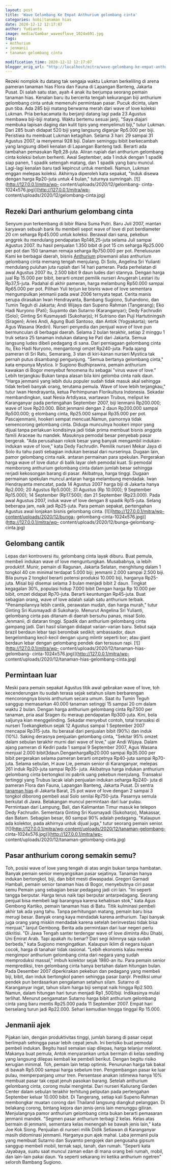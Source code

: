 ```yaml
---
layout: post
title: 'Wave Gelombang Ke Empat Anthurium gelombang cinta'
categories: hobi|tanaman hias
date: 2020-12-12 12:17:07
author: Yudianto
image: media/Gambar_waveoflove_1024x691.jpg
tags:
- Anthurium
- jenmanii
- tanaman gelombang cinta

modification_time: 2020-12-12 12:17:07
blogger_orig_url: "http://localhost/mitra/wave-gelombang-ke-empat-anthurium.html"
---
```


Rezeki nomplok itu datang tak sengaja waktu Lukman berkeliling di arena
pameran tanaman hias Flora dan Fauna di Lapangan Banteng, Jakarta Pusat. Di
salah satu stan, ayah 4 anak itu berjumpa seorang pemain tanaman hias. Kenalan
baru itu bercerita tengah kekurangan biji anthurium gelombang cinta untuk
memenuhi permintaan pasar. Pucuk dicinta, ulam pun tiba. Ada 285 biji matang
berwarna merah dari wave of love koleksi Lukman. Pria berkacamata itu berjanji
datang lagi pada 23 Agustus membawa biji-biji matang. Waktu bertemu sesuai
janji, "Saya diajari membuka lapisan daging dan kulit tipis yang menyelimuti
biji," tutur Lukman. Dari 285 buah didapat 520 biji yang langsung diganjar
Rp5.000 per biji. Peristiwa itu membuat Lukman ketagihan. Selama 3 hari: 29
sampai 31 Agustus 2007, ia menyemai 928 biji. Dalam seminggu bibit berkecambah
yang langsung dibeli kenalan di Lapangan Banteng tadi. Berarti ada tambahan
pemasukan Rp9,28-juta. Aliran rupiah dari anthurium gelombang cinta koleksi
belum berhenti. Awal September, ada 1 induk dengan 1 spadik siap panen, 1
spadik setengah matang, dan 1 spadik yang baru muncul. Lagi-lagi kenalan baru
tadi kepincut untuk membeli. Namun, Lukman enggan melepas koleksi. Akhirnya
diperoleh kata sepakat, "Induk disewa dengan harga Rp20-juta untuk 4 bulan,"
tuturnya sumringah. [![](http://127.0.0.1/mitra/wp-
content/uploads/2020/12/gelombang-
cinta-1024x576.jpg)](http://127.0.0.1/mitra/wp-
content/uploads/2020/12/gelombang-cinta.jpg)

## Rezeki Dari anthurium gelombang cinta

Senyum pun terkembang di bibir Riana Suma Putri. Baru Juli 2007, mantan
karyawan sebuah bank itu membeli sepot wave of love di pot berdiameter 20 cm
seharga Rp45.000 untuk koleksi. Berawal dari sana, pekebun anggrek itu
mendulang pendapatan Rp146,25-juta selama Juli sampai Agustus 2007. Itu hasil
penjualan 1.350 bibit di pot 15 cm seharga Rp25.000 per pot dan 150 tanaman
remaja seharga Rp750.000 per pot. Penelusuran Kami ke berbagai daerah, bisnis
[Anthurium](http://127.0.0.1/mitra/topik/anthurium "Anthurium") plowmanii
alias anthurium gelombang cinta memang tengah menjulang. Di Solo, Angelina Sri
Yulianti mendulang puluhan juta rupiah dari 14 hari pameran. Pada perhelatan
di awal Agustus 2007 itu, 2.500 bibit 9 daun ludes dari stannya. Dengan harga
jual Rp 15.000 per bibit, berarti omzet pemilik nurseri Anugerah Lestari itu
Rp37,5-juta. Padahal di akhir pameran, harga melambung Rp50.000 sampai
Rp65.000 per pot. Pilihan Yuli terjun ke bisnis wave of love sementara
mengumpulkan jenmanii pada awal 2006 ternyata tepat. Cerita manis serupa
dirasakan Iwan Hendrayanta, Bambang Sugiono, Suhandono, dan Tumin Teguh di
Jakarta; Andi Wijaya dan Supeno Rahman (Tangerang); Eko Hadi Nuryono (Pati);
Suyamto dan Sutarno (Karanganyar); Dedy Fachrudin (Solo); Ginting Sri
Kusmayadi (Sukoharjo); H Sutrisno dan Puji Hartutiningsih (Sragen); Aries
Andi, Agung Budi Santoso, dan Antok (Yogyakarta); serta Agus Wasana (Kediri).
Nurseri penyedia dan penjual wave of love pun bermunculan di berbagai daerah.
Selama 2 bulan terakhir, setiap 2 minggu 1 truk setara 25 tanaman indukan
datang ke Pati dari Jakarta. Semua langsung ludes dibeli pedagang di sana.
Dari perniagaan gelombang cinta itu, Eko Hadi Nuryono, mengantongi omzet
Rp240-juta. Pada ajang pameran di Sri Ratu, Semarang, 3 stan di kiri-kanan
nurseri Mystica tak pernah putus disambangi pengunjung. "Semua bertanya
gelombang cinta," kata empunya Mystica. Ir Sugiono Budhiprawira, pemain
anthurium kawakan di Bogor menyebut fenomena itu sebagai "virus wave of love."
Lebih terjangkau Bukan tanpa alasan bila kini gelomba cinta naik daun. "Harga
jenmanii yang lebih dulu populer sudah tidak masuk akal sehingga tidak terbeli
banyak orang, terutama pemula. Wave of love lebih terjangkau," tutur Iwan
Hendrayanta, ketua Perhimpunan Florikultura Indonesia. Sekadar membandingkan,
saat Nesia Artdiyasa, wartawan Trubus, meliput ke Karanganyar pada pertengahan
September 2007, biji lenmanii Rp200.000; wave of love Rp20.000. Bibit jenmanii
dengan 2 daun Rp200.000 sampai Rp500.000; g elombang cinta, Rp25.000 sampai
Rp35.000 per pot. Pascajenmanii, hookeri sempat mencuat.Namun, pamornya tidak
semencorong gelombang cinta. Diduga munculnya hookeri impor yang dijual tanpa
perlakuan kondisinya jadi tidak prima membuat bisnis anggota famili Araceae
itu mandek. Masuknya pemodal besar penyebab pasar bergerak. "Ada perusahaan
rokok besar yang banyak mengambil indukan-indukan wave of love," kata Dedy
Fachrudin. Pemilik nurseri Mekar Jaya di Solo itu tahu pasti sebagian indukan
berasal dari nurserinya. Dugaan lain, pamor gelombang cinta naik. antaran
permainan para spekulan. Pergerakan harga wave of love diatur di balik layar
oleh pemodal kuat. Si pemodal memborong anthurium gelombang cinta dalam jumlah
besar sehingga rerjadi kekosongan barang di pasar. Akibatnya, harga tinggi.
Dugaan permainan spekulan muncul antaran harga melambung mendadak. Iwan
Hendrayanta mencatat, pada 14 Agustus 2007 harga biji di Jakarta hanya
Rp2.000; 20 Agustus Rp5.000); 31 Agustus (Rp 10.000); 9 September Rp15.000);
14 September (Rp17.500); dan 21 September (Rp23.000). Pada awal Agustus 2007,
induk wave of love dengan 8 spadik Rp15-juta. Selang beberapa jam, naik jadi
Rp25-juta. Para pemain sepakat, pertengahan Agustus awal lonjakan bisnis
gelombang cinta. [![](http://127.0.0.1/mitra/wp-content/uploads/2020/12/bunga-
gelombang-cinta-1024x576.jpg)](http://127.0.0.1/mitra/wp-
content/uploads/2020/12/bunga-gelombang-cinta.jpg)

## Gelombang cantik

Lepas dari kontroversi itu, gelombang cinta layak diburu. Buat pemula, membeli
indukan wave of love menguntungkan. Musababnya, ia lebih produktif. Munir,
pemain di Ragunan, Jakarta Selatan, menghitung dalam 1 tongkol 40 cm minimal
terdapat 5.000 biji; jenmanii 2.000 sampai 2.500 biji. Bila punya 2 tongkol
berarti potensi produksi 10.000 biji, harganya Rp25-juta. Misal biji disemai
selama 3 bulan menjadi bibit 2 daun. Tingkat kegagalan 30%, populasi hidup
7.000 bibit Dengan harga Rp 10.000 per bibit, omzet didapat Rp70-juta. Berarti
keuntungan Rp45-juta. Buat sebagian orang, wave of love adalah salah satu
anthurium terbaik. "Penampilannya lebih cantik, perawatan mudah, dan harga
murah," tutur Ginting Sri Kusmayadi di Sukoharjo. Menurut Angelina Sri
Yulianti, gelombang cinta pas ditanam di daerah bersuhu panas, misal Solo.
Jenmanii, di dataran tinggi. Spadik dan anthurium gelombang cinta gampang
jadi. Dari hasil silangan didapat varian-varian baru. Sebut saja brazil
berdaun lebar tapi berombak sedikit; ambassador, daun bergelombang kecil-kecil
dengan ujung mlintir seperti bor; atau giant berdaun lebar dengan gelombang
pendek dan tersusun rapi. [![](http://127.0.0.1/mitra/wp-
content/uploads/2020/12/tanaman-hias-gelombang-
cinta-1024x576.jpg)](http://127.0.0.1/mitra/wp-
content/uploads/2020/12/tanaman-hias-gelombang-cinta.jpg)

## Permintaan luar

Meski para pemain sepakat Agustus titik awal gebrakan wave of love, toh
kecenderungan itu sudah terasa sejak setahun silam berbarengan mencorongnya
bisnis anthurium secara umum. Saat itu Tumin Teguh sanggup memasarkan 40.000
tanaman setinggi 15 sampai 20 cm dalam waktu 2 bulan. Dengan harga anthurium
gelombang cinta Rp7.500 per tanaman, pria asal Sragen itu meraup pendapatan
Rp300-juta. Kini, bola saljunya kian menggelinding. Sekadar menyebut contoh,
total transaksi di nurseri Toekangkebun sejak 12 Agustus sampai 1 September
2007 mencapai Rp315-juta. Itu berasal dari penjualan bibit (90%) dan induk
(10%). Saking derasnya penjualan gelombang cinta, "Sekitar 95% omzet dalam
sebulan terakhir murni dari wave of love," ujar Andi Wijaya. Dalam ajang
pameran di Kediri pada 1 sampai 9 September 2007, Agus Wasana menjual 2.000
bibit3daun.DenganhargaRp20.000 sampai Rp35.000 per bibit pergerakan selama
pameran berarti omzetnya Rp40-juta sampai Rp70-juta. Selama sebulan, H auw
Lie, pemain senior di Karanganyar, melepas 261 induk Rp20-juta sampai Rp35-
juta. Akibatnya harga indukan anthurium gelombang cinta bertongkol ini pabrik
uang pekebun menjulang. Transaksi tertinggi yang Trubus lacak ialah penjualan
indukan seharga Rp240- juta di pameran Flora dan Fauna, Lapangan Banteng,
Jakarta Pusat. Di sentra [tanaman hias](http://127.0.0.1/mitra/tanaman-hias
"tanaman hias") di Jakarta Barat, 25 pot wave of love dengan 2 sampai 3
tongkol diborong pembeli asal Solo senilai Rp750-juta. Pasarnya semula
berkutat di Jawa. Belakangan muncul permintaan dari luar pulau. Permintaan
dari Lampung, Bali, dan Kalimantan Timur masuk ke telepon Dedy Fachrudin.
Sementara Ginting Sri Kusmayadi (Sukoharjo), Makassar, dan Batam. Sebagian
besar, 60 sampai 90% adalah pedagang. "Kalaupun ada kolektor, pada akhirnya
untuk dijual juga," tutur seorang pemain senior.
[![](http://127.0.0.1/mitra/wp-content/uploads/2020/12/tanaman-gelombang-
cinta-1024x576.jpg)](http://127.0.0.1/mitra/wp-
content/uploads/2020/12/tanaman-gelombang-cinta.jpg)

## Pasar anthurium corong semakin semu?

Toh, posisi wave of love yang tengah di atas angin bukan tanpa hambatan.
Banyak pemain senior menyangsikan pasar sejatinya. Tanaman hanya indukan
bertongkol, biji, dan bibit mesti diwaspadai. Gregori Garnadi Hambali, pemain
senior tanaman hias di Bogor, menyebutnya ciri pasar semu Pemain yang sebagian
besar pedagang jadi ciri lain. "Ini seperti tangga berputar. Harga terus naik
tapi berputar antarpedagang. Seorang penjual bisa membeli lagi barangnya
karena kehabisan stok," kata Agus Gembong Kartiko, pemain tanaman hias di
Batu. Titik kulminasi pembeli akhir tak ada yang tahu. Tanpa perhitungan
matang, pemain baru bisa merugi besar. Banyak orang kaya mendadak karena
anthurium. Tapi banyak juga orang yang miskin mendadak karena setelah
berinvestasi tidak bisa menjual," lanjut Gembong. Berita ada permintaan dari
luar negeri perlu dikritisi. "Di Jawa Tengah santer terdengar wave of love
diminta Abu Dhabi, Uni Emirat Arab. Tapi apakah itu benar? Dari segi iklimnya
saja sudah berbeda," kata Sugiono mengingatkan. Kalaupun iklim di negara
tujuan cocok, harga di tanahair tidak rasional. "Lebih ekonomis kalau mereka
mengimpor anthurium gelombang cinta dari negara yang sudah memproduksi
massal," imbuh kolektor sejak 1980-an itu. Para pemain senior memprediksi,
tren gelombang cinta hanya bertahan dalam hitungan bulan. Pada Desember 2007
diperkirakan pekebun dan pedagang yang membeli biji, bibit, dan induk
bertongkol panen sehingga pasar banjir. Prediksi umur pendek pun berdasarkan
pengalaman setahun silam. Sutarno di Karanganyar ingat, tahun silam harga biji
sempat naik hingga Rp2.500. Namun, dalam hitungan hari turun menjadi Rp1
,500/biji. Indikasinya mulai terlihat. Menurut pengamatan Sutarno harga bibit
anthurium gelombang cinta yang baru mentis Rp25.000 pada 11 September 2007.
Empat hari berselang turun jadi Rp22.000. Sehari kemudian hingga tinggal Rp
15.000.

## Jenmanii ajek

Pijakan lain, dengan produktivitas tinggi, jumlah barang di pasar cepat
berlimpah sehingga pasar lebih cepat jenuh. Ini berisiko buat pemodal pembeli
indukan. Begitu hasil semaian siap dilepas, harga telanjur melorot. Makanya
buat pemula, Antok menyarankan untuk bermain di kelas seedling yang langsung
dilepas kembali ke pembeli berikut. Dengan begitu risiko kerugian minimal.
Toh, pemain lain tetap optimis. Penurunan harga tak bakal di bawah Rp5.000
sampai harga sebelum tren. Pengembangan pasar ke luar pulau, memperpanjang
umur tren. Persentase anakan istimewa hanya 10% membuat pasar tak cepat jenuh
pasokan barang. Setelah anthurium gelombang cinta, corong mulai mengintai.
Dari nurseri Kaliurang Garden Center dalam sebulan terakhir terhitung
peliputan pada pertengahan September keluar 10.000 bibit. Di Tangerang, setiap
kali Supeno Rahman membongkar muatan corong dari Thailand langsung diangkut
pelanggan. Di belakang corong, bintang kejora dan jenis-jenis lain menunggu
giliran. Menjulangnya pamor anthurium gelombang cinta bukan berarti pemasaran
jenmanii mandek. "Segmen pasar anthurium terbagi 2 kelas. Kelas atas bermain
di jenmanii, sementara kelas menengah ke bawah jenis lain," kata Joe Kok
Siong. Penjualan di nurseri milik Didik Setiawan di Karanganyar masih
didominasi jenmanii. Harganya pun ajek mahal. Laba jenmanii pula yang membuat
Sutarno dan Suyamto pengojek dan pengusaha gipsum sanggup membeli mobil,
ternak sapi, tanah, dan rumah. "Seperti kata Jayabaya, suatu saat muncul zaman
edan di mana orang beli rumah, mobil, dan lain-lain pakai daun. Ya seperti
sekarang ini ketika anthurium ngetren" seloroh Bambang Sugiono.


